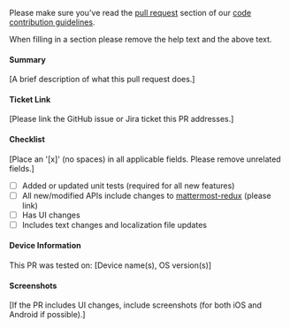 Please make sure you've read the [pull request](http://docs.mattermost.com/developer/contribution-guide.html#preparing-a-pull-request) section of our [code contribution guidelines](http://docs.mattermost.com/developer/contribution-guide.html).

When filling in a section please remove the help text and the above text.

#### Summary
[A brief description of what this pull request does.]

#### Ticket Link
[Please link the GitHub issue or Jira ticket this PR addresses.]

#### Checklist
[Place an '[x]' (no spaces) in all applicable fields. Please remove unrelated fields.]
- [ ] Added or updated unit tests (required for all new features)
- [ ] All new/modified APIs include changes to [mattermost-redux](https://github.com/mattermost/mattermost-redux) (please link)
- [ ] Has UI changes
- [ ] Includes text changes and localization file updates

#### Device Information
This PR was tested on: [Device name(s), OS version(s)] 

#### Screenshots
[If the PR includes UI changes, include screenshots (for both iOS and Android if possible).]
